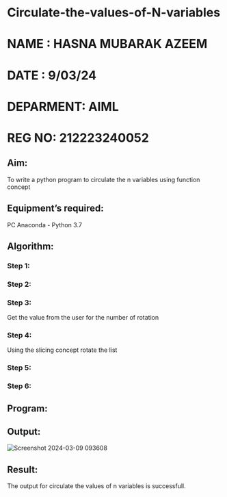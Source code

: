 # Circulate-the-values-of-N-variables
# NAME : HASNA MUBARAK AZEEM
# DATE : 9/03/24
# DEPARMENT: AIML
# REG NO: 212223240052
## Aim:
To write a python program to circulate the n variables using function concept
## Equipment’s required:
PC
Anaconda - Python 3.7
## Algorithm: 
### Step 1: 
### Step 2: 
### Step 3: 
Get the value from the user for the number of rotation
### Step 4: 
Using the slicing concept rotate the list

### Step 5: 
### Step 6: 
## Program:

## Output:
![Screenshot 2024-03-09 093608](https://github.com/hasnu0406/Circulate-the-values-of-N-variables/assets/135305537/748c97cc-116a-425a-b564-0628fd3b7093)


## Result:
The output for circulate the values of n variables is successfull.
